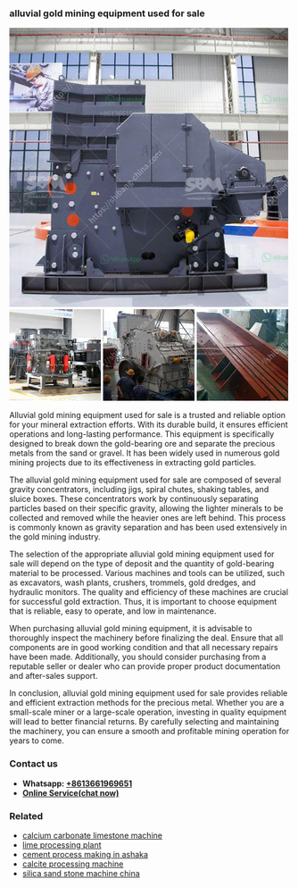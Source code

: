 <h3>alluvial gold mining equipment used for sale</h3><img src='1702952862.jpg' alt=''><p>Alluvial gold mining equipment used for sale is a trusted and reliable option for your mineral extraction efforts. With its durable build, it ensures efficient operations and long-lasting performance. This equipment is specifically designed to break down the gold-bearing ore and separate the precious metals from the sand or gravel. It has been widely used in numerous gold mining projects due to its effectiveness in extracting gold particles.</p><p>The alluvial gold mining equipment used for sale are composed of several gravity concentrators, including jigs, spiral chutes, shaking tables, and sluice boxes. These concentrators work by continuously separating particles based on their specific gravity, allowing the lighter minerals to be collected and removed while the heavier ones are left behind. This process is commonly known as gravity separation and has been used extensively in the gold mining industry.</p><p>The selection of the appropriate alluvial gold mining equipment used for sale will depend on the type of deposit and the quantity of gold-bearing material to be processed. Various machines and tools can be utilized, such as excavators, wash plants, crushers, trommels, gold dredges, and hydraulic monitors. The quality and efficiency of these machines are crucial for successful gold extraction. Thus, it is important to choose equipment that is reliable, easy to operate, and low in maintenance.</p><p>When purchasing alluvial gold mining equipment, it is advisable to thoroughly inspect the machinery before finalizing the deal. Ensure that all components are in good working condition and that all necessary repairs have been made. Additionally, you should consider purchasing from a reputable seller or dealer who can provide proper product documentation and after-sales support.</p><p>In conclusion, alluvial gold mining equipment used for sale provides reliable and efficient extraction methods for the precious metal. Whether you are a small-scale miner or a large-scale operation, investing in quality equipment will lead to better financial returns. By carefully selecting and maintaining the machinery, you can ensure a smooth and profitable mining operation for years to come.</p><h3>Contact us</h3><ul><li><strong>Whatsapp:&nbsp;<a href="https://wa.me/8613661969651">+8613661969651</a></strong></li><li><a href="https://swt.shibang-china.com/?git&amp;zhl&amp;alluvial gold mining equipment used for sale"><strong>Online Service(chat now)</strong></a></li></ul><h3>Related</h3><ul><li><a href='calcium carbonate limestone machine.md'>calcium carbonate limestone machine</a></li><li><a href='lime processing plant.md'>lime processing plant</a></li><li><a href='cement process making in ashaka.md'>cement process making in ashaka</a></li><li><a href='calcite processing machine.md'>calcite processing machine</a></li><li><a href='silica sand stone machine china.md'>silica sand stone machine china</a></li></ul>